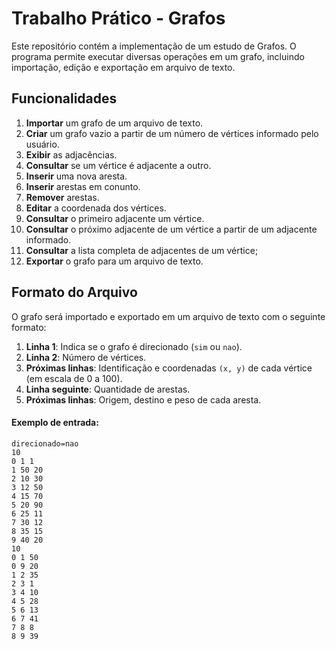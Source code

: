 # Trabalho Prático - Grafos

Este repositório contém a implementação de um estudo de Grafos. O programa permite executar diversas operações em um grafo, incluindo importação, edição e exportação em arquivo de texto.

## Funcionalidades

1. **Importar** um grafo de um arquivo de texto.  
2. **Criar** um grafo vazio a partir de um número de vértices informado pelo usuário.  
3. **Exibir** as adjacências.  
4. **Consultar** se um vértice é adjacente a outro.  
5. **Inserir** uma nova aresta.
6. **Inserir** arestas em conunto.  
7. **Remover** arestas.  
8. **Editar** a coordenada dos vértices.  
9. **Consultar** o primeiro adjacente um vértice.
10. **Consultar** o próximo adjacente de um vértice a partir de um adjacente informado.
11. **Consultar** a lista completa de adjacentes de um vértice;
12. **Exportar** o grafo para um arquivo de texto.

## Formato do Arquivo

O grafo será importado e exportado em um arquivo de texto com o seguinte formato:

1. **Linha 1**: Indica se o grafo é direcionado (`sim` ou `nao`).
2. **Linha 2**: Número de vértices.
3. **Próximas linhas**: Identificação e coordenadas `(x, y)` de cada vértice (em escala de 0 a 100).
4. **Linha seguinte**: Quantidade de arestas.
5. **Próximas linhas**: Origem, destino e peso de cada aresta.

#### Exemplo de entrada:
```text
direcionado=nao
10
0 1 1
1 50 20
2 10 30
3 12 50
4 15 70
5 20 90
6 25 11
7 30 12
8 35 15
9 40 20
10
0 1 50
0 9 20
1 2 35
2 3 1
3 4 10
4 5 28
5 6 13
6 7 41
7 8 8
8 9 39
```
